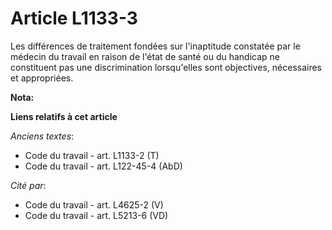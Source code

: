 # Article L1133-3

Les différences de traitement fondées sur l'inaptitude constatée par le médecin du travail en raison de l'état de santé ou du
handicap ne constituent pas une discrimination lorsqu'elles sont objectives, nécessaires et appropriées.

**Nota:**



**Liens relatifs à cet article**

_Anciens textes_:

  - Code du travail - art. L1133-2 (T)
  - Code du travail - art. L122-45-4 (AbD)

_Cité par_:

  - Code du travail - art. L4625-2 (V)
  - Code du travail - art. L5213-6 (VD)
